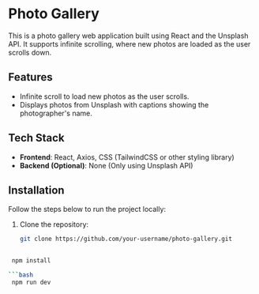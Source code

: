 # Photo Gallery

This is a photo gallery web application built using React and the Unsplash API. It supports infinite scrolling, where new photos are loaded as the user scrolls down.

## Features
- Infinite scroll to load new photos as the user scrolls.
- Displays photos from Unsplash with captions showing the photographer's name.

## Tech Stack
- **Frontend**: React, Axios, CSS (TailwindCSS or other styling library)
- **Backend (Optional)**: None (Only using Unsplash API)

## Installation

Follow the steps below to run the project locally:

1. Clone the repository:
   ```bash
   git clone https://github.com/your-username/photo-gallery.git
 
 ```bash
  npm install

```bash
  npm run dev


